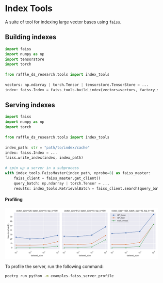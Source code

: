 # Index Tools

A suite of tool for indexing large vector bases using `faiss`.

## Building indexes

```python
import faiss
import numpy as np
import tensorstore
import torch

from raffle_ds_research.tools import index_tools

vectors: np.ndarray | torch.Tensor | tensorstore.TensorStore = ...
index: faiss.Index = faiss_tools.build_index(vectors=vectors, factory_string="IVF100,Flat")
```

## Serving indexes

```python
import faiss
import numpy as np
import torch

from raffle_ds_research.tools import index_tools

index_path: str = "path/to/index/cache"
index: faiss.Index = ...
faiss.write_index(index, index_path)

# spin up a server in a subprocess
with index_tools.FaissMaster(index_path, nprobe=8) as faiss_master:
    faiss_client = faiss_master.get_client()
    query_batch: np.ndarray | torch.Tensor = ...
    results: index_tools.RetrievalBatch = faiss_client.search(query_batch, top_k=10)
```


#### Profiling

![profiling-resutls](../../../assets/faiss_server_profile.png)

To profile the server, run the following command:

```bash
poetry run python -m examples.faiss_server_profile
```